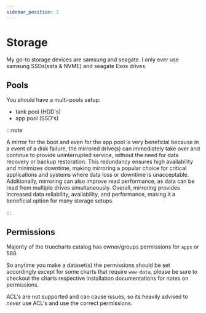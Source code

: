 ```yaml
---
sidebar_position: 2
---
```


# Storage

My go-to storage devices are samsung and seagate. I only ever use samsung SSDs(sata & NVME) and seagate Exos drives.

## Pools

You should have a multi-pools setup:

- tank pool (HDD's)
- app pool (SSD's)

:::note

A mirror for the boot and even for the app pool is very beneficial because in a event of a disk failure, the mirrored drive(s) can immediately take over and continue to provide uninterrupted service, without the need for data recovery or backup restoration. This redundancy ensures high availability and minimizes downtime, making mirroring a popular choice for critical applications and systems where data loss or downtime is unacceptable. Additionally, mirroring can also improve read performance, as data can be read from multiple drives simultaneously. Overall, mirroring provides increased data reliability, availability, and performance, making it a beneficial option for many storage setups.

:::

## Permissions

Majority of the truecharts catalog has owner/groups permissions for `apps` or 568.

So anytime you make a dataset(s) the permissions should be set accordingly except for some charts that require `www-data`, please be sure to checkout the charts respective installation documentations for notes on permissions.

ACL's are not supported and can cause issues, so its heavily advised to _never_ use ACL's and use the correct permissions.
